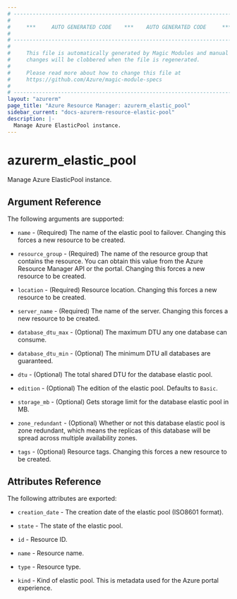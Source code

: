 ```yaml
---
# ----------------------------------------------------------------------------
#
#     ***     AUTO GENERATED CODE    ***    AUTO GENERATED CODE     ***
#
# ----------------------------------------------------------------------------
#
#     This file is automatically generated by Magic Modules and manual
#     changes will be clobbered when the file is regenerated.
#
#     Please read more about how to change this file at
#     https://github.com/Azure/magic-module-specs
#
# ----------------------------------------------------------------------------
layout: "azurerm"
page_title: "Azure Resource Manager: azurerm_elastic_pool"
sidebar_current: "docs-azurerm-resource-elastic-pool"
description: |-
  Manage Azure ElasticPool instance.
---
```


# azurerm_elastic_pool

Manage Azure ElasticPool instance.


## Argument Reference

The following arguments are supported:

* `name` - (Required) The name of the elastic pool to failover. Changing this forces a new resource to be created.

* `resource_group` - (Required) The name of the resource group that contains the resource. You can obtain this value from the Azure Resource Manager API or the portal. Changing this forces a new resource to be created.

* `location` - (Required) Resource location. Changing this forces a new resource to be created.

* `server_name` - (Required) The name of the server. Changing this forces a new resource to be created.

* `database_dtu_max` - (Optional) The maximum DTU any one database can consume.

* `database_dtu_min` - (Optional) The minimum DTU all databases are guaranteed.

* `dtu` - (Optional) The total shared DTU for the database elastic pool.

* `edition` - (Optional) The edition of the elastic pool. Defaults to `Basic`.

* `storage_mb` - (Optional) Gets storage limit for the database elastic pool in MB.

* `zone_redundant` - (Optional) Whether or not this database elastic pool is zone redundant, which means the replicas of this database will be spread across multiple availability zones.

* `tags` - (Optional) Resource tags. Changing this forces a new resource to be created.

## Attributes Reference

The following attributes are exported:

* `creation_date` - The creation date of the elastic pool (ISO8601 format).

* `state` - The state of the elastic pool.

* `id` - Resource ID.

* `name` - Resource name.

* `type` - Resource type.

* `kind` - Kind of elastic pool.  This is metadata used for the Azure portal experience.
